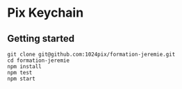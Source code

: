 # Pix Keychain

## Getting started

```
git clone git@github.com:1024pix/formation-jeremie.git
cd formation-jeremie
npm install
npm test
npm start
```